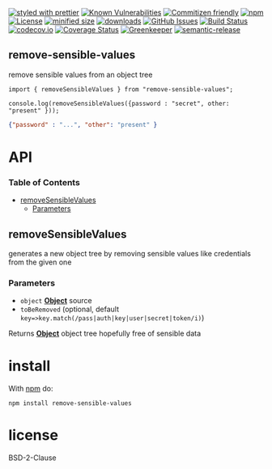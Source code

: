 [![styled with prettier](https://img.shields.io/badge/styled_with-prettier-ff69b4.svg)](https://github.com/prettier/prettier)
[![Known Vulnerabilities](https://snyk.io/test/github/arlac77/remove-sensible-values/badge.svg)](https://snyk.io/test/github/arlac77/remove-sensible-values)
[![Commitizen friendly](https://img.shields.io/badge/commitizen-friendly-brightgreen.svg)](http://commitizen.github.io/cz-cli/)
[![npm](https://img.shields.io/npm/v/remove-sensible-values.svg)](https://www.npmjs.com/package/remove-sensible-values)
[![License](https://img.shields.io/badge/License-BSD%203--Clause-blue.svg)](https://opensource.org/licenses/BSD-3-Clause)
[![minified size](https://badgen.net/bundlephobia/min/remove-sensible-values)](https://bundlephobia.com/result?p=remove-sensible-values)
[![downloads](http://img.shields.io/npm/dm/remove-sensible-values.svg?style=flat-square)](https://npmjs.org/package/remove-sensible-values)
[![GitHub Issues](https://img.shields.io/github/issues/arlac77/remove-sensible-values.svg?style=flat-square)](https://github.com/arlac77/remove-sensible-values/issues)
[![Build Status](https://secure.travis-ci.org/arlac77/remove-sensible-values.png)](http://travis-ci.org/arlac77/remove-sensible-values)
[![codecov.io](http://codecov.io/github/arlac77/remove-sensible-values/coverage.svg?branch=master)](http://codecov.io/github/arlac77/remove-sensible-values?branch=master)
[![Coverage Status](https://coveralls.io/repos/arlac77/remove-sensible-values/badge.svg)](https://coveralls.io/r/arlac77/remove-sensible-values)
[![Greenkeeper](https://badges.greenkeeper.io/arlac77/remove-sensible-values.svg)](https://greenkeeper.io/)
[![semantic-release](https://img.shields.io/badge/%20%20%F0%9F%93%A6%F0%9F%9A%80-semantic--release-e10079.svg)](https://github.com/arlac77/remove-sensible-values)

## remove-sensible-values

remove sensible values from an object tree

<!-- skip-example -->
```es6
import { removeSensibleValues } from "remove-sensible-values";

console.log(removeSensibleValues({password : "secret", other: "present" }));
```

```json
{"password" : "...", "other": "present" }
```

# API

<!-- Generated by documentation.js. Update this documentation by updating the source code. -->

### Table of Contents

-   [removeSensibleValues](#removesensiblevalues)
    -   [Parameters](#parameters)

## removeSensibleValues

generates a new object tree by removing sensible values like credentials from the given one

### Parameters

-   `object` **[Object](https://developer.mozilla.org/docs/Web/JavaScript/Reference/Global_Objects/Object)** source
-   `toBeRemoved`   (optional, default `key=>key.match(/pass|auth|key|user|secret|token/i)`)

Returns **[Object](https://developer.mozilla.org/docs/Web/JavaScript/Reference/Global_Objects/Object)** object tree hopefully free of sensible data

# install

With [npm](http://npmjs.org) do:

```shell
npm install remove-sensible-values
```

# license

BSD-2-Clause
